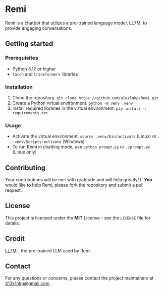 # Remi
Remi is a chatbot that utilizes a pre-trained language model, LL7M, to provide engaging conversations.

## Getting started
### Prerequisites
- Python 3.12 or higher
- `torch` and `transformers` libraries

### Installation
1. Clone the repository. `git clone https://github.com/alexlnkp/Remi.git`
2. Create a Python virtual environment. `python -m venv .venv`
3. Install required libraries in the virtual environment. `pip install -r requirements.txt`

### Usage
- Activate the virtual environment. `source .venv/bin/activate` (Linux) or `. .venv/Scripts/activate` (Windows)
- To run Remi in chatting mode, use `python prompt.py` or `./prompt.py` (Linux only)

## Contributing
Your contributions will be met with gratitude and will help greatly! If **You** would like to help Remi, please fork the repository and submit a pull request.

## License
This project is licensed under the **MIT** License - see the `LICENSE` file for details.

## Credit
[LL7M](https://huggingface.co/JosephusCheung/LL7M) - the pre-trained LLM used by Remi.

## Contact
For any questions or concerns, please contact the project maintainers at 413x1nkp@gmail.com.